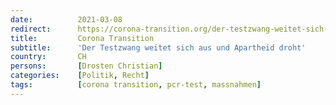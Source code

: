 ```yaml
---
date:          2021-03-08
redirect:      https://corona-transition.org/der-testzwang-weitet-sich-aus-und-apartheid-droht
title:         Corona Transition
subtitle:      'Der Testzwang weitet sich aus und Apartheid droht'
country:       CH
persons:       [Drosten Christian]
categories:    [Politik, Recht]
tags:          [corona transition, pcr-test, massnahmen]
---
```

